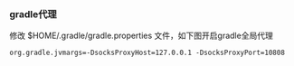 ### gradle代理

修改 $HOME/.gradle/gradle.properties 文件，如下图开启gradle全局代理

```
org.gradle.jvmargs=-DsocksProxyHost=127.0.0.1 -DsocksProxyPort=10808
```

